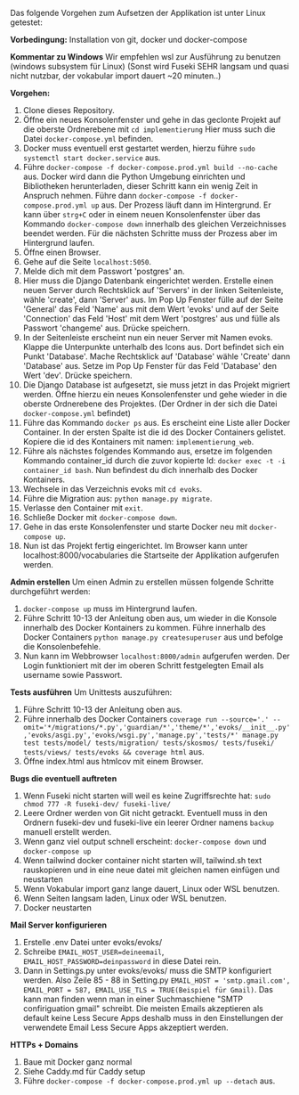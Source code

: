 Das folgende Vorgehen zum Aufsetzen der Applikation ist unter Linux getestet:

**Vorbedingung:**
Installation von git, docker und docker-compose

**Kommentar zu Windows**
Wir empfehlen wsl zur Ausführung zu benutzen (windows subsystem für Linux) (Sonst wird Fuseki SEHR langsam und quasi nicht nutzbar, der vokabular import dauert ~20 minuten..)

**Vorgehen:**

1. Clone dieses Repository.
2. Öffne ein neues Konsolenfenster und gehe in das geclonte Projekt auf die oberste Ordnerebene mit `cd implementierung`
   Hier muss such die Datei `docker-compose.yml` befinden.
3. Docker muss eventuell erst gestartet werden, hierzu führe `sudo systemctl start docker.service` aus.
4. Führe `docker-compose -f docker-compose.prod.yml build --no-cache` aus. Docker wird dann die Python Umgebung einrichten und Bibliotheken herunterladen, dieser Schritt kann ein wenig Zeit in Anspruch nehmen. Führe dann `docker-compose -f docker-compose.prod.yml up` aus. Der Prozess läuft dann im Hintergrund. Er kann über `strg+C` oder in einem neuen Konsolenfenster über das Kommando `docker-compose down` innerhalb des gleichen Verzeichnisses beendet werden. Für die nächsten Schritte muss der Prozess aber im Hintergrund laufen.
5. Öffne einen Browser.
6. Gehe auf die Seite `localhost:5050`.
7. Melde dich mit dem Passwort 'postgres' an.
8. Hier muss die Django Datenbank eingerichtet werden. Erstelle einen neuen Server durch Rechtsklick auf 'Servers'
   in der linken Seitenleiste, wähle 'create', dann 'Server' aus. Im Pop Up Fenster fülle auf der Seite 'General' das Feld 'Name' aus mit dem Wert 'evoks' und auf der Seite 'Connection' das Feld 'Host' mit dem Wert 'postgres' aus und fülle als Passwort 'changeme' aus. Drücke speichern.
9. In der Seitenleiste erscheint nun ein neuer Server mit Namen evoks. Klappe die Unterpunkte unterhalb des Icons aus. Dort befindet sich ein Punkt 'Database'. Mache Rechtsklick auf 'Database' wähle 'Create' dann 'Database' aus. Setze im Pop Up Fenster für das Feld 'Database' den Wert 'dev'. Drücke speichern.
10. Die Django Database ist aufgesetzt, sie muss jetzt in das Projekt migriert werden. Öffne hierzu ein neues Konsolenfenster und gehe wieder in die oberste Ordnerebene des Projektes. (Der Ordner in der sich die Datei `docker-compose.yml` befindet)
11. Führe das Kommando `docker ps` aus. Es erscheint eine Liste aller Docker Container. In der ersten Spalte ist die id des Docker Containers gelistet. Kopiere die id des Kontainers mit namen: `implementierung_web`.
12. Führe als nächstes folgendes Kommando aus, ersetze im folgenden Kommando container_id durch die zuvor kopierte Id: `docker exec -t -i container_id bash`. Nun befindest du dich innerhalb des Docker Kontainers.
13. Wechsele in das Verzeichnis evoks mit `cd evoks`.
14. Führe die Migration aus: `python manage.py migrate`.
15. Verlasse den Container mit `exit`.
16. Schließe Docker mit `docker-compose down`.
17. Gehe in das erste Konsolenfenster und starte Docker neu mit `docker-compose up`.
18. Nun ist das Projekt fertig eingerichtet. Im Browser kann unter localhost:8000/vocabularies die Startseite der Applikation aufgerufen werden.

**Admin erstellen**
Um einen Admin zu erstellen müssen folgende Schritte durchgeführt werden:

1. `docker-compose up` muss im Hintergrund laufen.
2. Führe Schritt 10-13 der Anleitung oben aus, um wieder in die Konsole innerhalb des Docker Kontainers zu kommen. Führe innerhalb des Docker Containers `python manage.py createsuperuser` aus und befolge die Konsolenbefehle.
3. Nun kann im Webbrowser `localhost:8000/admin` aufgerufen werden. Der Login funktioniert mit der im oberen Schritt festgelegten Email als username sowie Passwort.

**Tests ausführen**
Um Unittests auszuführen:

1. Führe Schritt 10-13 der Anleitung oben aus.
2. Führe innerhalb des Docker Containers `coverage run --source='.' --omit='*/migrations/*.py','guardian/*','theme/*','evoks/__init__.py','evoks/asgi.py','evoks/wsgi.py','manage.py','tests/*' manage.py test tests/model/ tests/migration/ tests/skosmos/ tests/fuseki/ tests/views/ tests/evoks && coverage html` aus.
3. Öffne index.html aus htmlcov mit einem Browser.

**Bugs die eventuell auftreten**

1. Wenn Fuseki nicht starten will weil es keine Zugriffsrechte hat: `sudo chmod 777 -R fuseki-dev/ fuseki-live/`
2. Leere Ordner werden von Git nicht getrackt. Eventuell muss in den Ordnern fuseki-dev und fuseki-live ein leerer Ordner namens `backup` manuell erstellt werden.
3. Wenn ganz viel output schnell erscheint: `docker-compose down` und `docker-compose up`
4. Wenn tailwind docker container nicht starten will, tailwind.sh text rauskopieren und in eine neue datei mit gleichen namen einfügen und neustarten
5. Wenn Vokabular import ganz lange dauert, Linux oder WSL benutzen.
6. Wenn Seiten langsam laden, Linux oder WSL benutzen.
7. Docker neustarten

**Mail Server konfigurieren**

1. Erstelle .env Datei unter evoks/evoks/
2. Schreibe `EMAIL_HOST_USER=deineemail`, `EMAIL_HOST_PASSWORD=deinpassword` in diese Datei rein.
3. Dann in Settings.py unter evoks/evoks/ muss die SMTP konfiguriert werden. Also Zeile 85 - 88 in Setting.py `EMAIL_HOST = 'smtp.gmail.com', EMAIL_PORT = 587, EMAIL_USE_TLS = TRUE(Beispiel für Gmail)`. Das kann man finden wenn man in einer Suchmaschiene "SMTP confiriguation gmail" schreibt. Die meisten Emails akzeptieren als default keine Less Secure Apps deshalb muss in den Einstellungen der verwendete Email Less Secure Apps akzeptiert werden.

**HTTPs + Domains**

1. Baue mit Docker ganz normal
2. Siehe Caddy.md für Caddy setup
3. Führe `docker-compose -f docker-compose.prod.yml up --detach` aus.